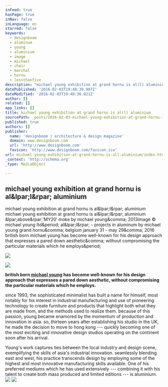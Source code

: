 ```yaml
---
inFeed: true
hasPage: true
inNav: false
inLanguage: en
starred: false
keywords:
  - designboom
  - aluminum
  - young
  - aluminium
  - image
  - michael
  - chair
  - marchal
  - hornu
  - lessthanfive
description: "michael young exhibition at grand hornu is al(l) aluminium michael young exhibition at grand hornu is al(l) aluminium (above)'MY20′ moke by michael young, 2013image © michael young ltd. al(l) - projects in aluminum by michael young grand hornu, belgium january 31 - may 29, 2016 british born michael young has become well-known for his design approach that expresses a pared down aesthetic, without compromising the particular materials which he employs."
datePublished: '2016-02-03T19:48:39.987Z'
dateModified: '2016-02-03T19:48:36.021Z'
author: []
related: []
app_links: []
title: michael young exhibition at grand hornu is al(l) aluminium
sourcePath: _posts/2016-02-03-michael-young-exhibition-at-grand-hornu-is-all-aluminium.md
published: true
authors: []
publisher:
  name: 'designboom | architecture & design magazine'
  domain: www.designboom.com
  url: 'http://www.designboom.com'
  favicon: 'http://www.designboom.com/favicon.ico'
url: michael-young-exhibition-at-grand-hornu-is-all-aluminium/index.html
_context: 'http://schema.org'
_type: MediaObject

---
```

<article style=""><h1>michael young exhibition at grand hornu is al&amp;lpar;l&amp;rpar; aluminium</h1><p>michael young exhibition at grand hornu is al&amp;lpar;l&amp;rpar; aluminium michael young exhibition at grand hornu is al&amp;lpar;l&amp;rpar; aluminium &amp;lpar;above&amp;rpar;'MY20′ moke by michael young&amp;comma; 2013image © michael young ltd&amp;period; al&amp;lpar;l&amp;rpar; - projects in aluminum by michael young grand hornu&amp;comma; belgium january 31 - may 29&amp;comma; 2016 british born michael young has become well-known for his design approach that expresses a pared down aesthetic&amp;comma; without compromising the particular materials which he employs&amp;period;</p><img src="http://www.designboom.com/wp-content/uploads/2016/02/michael-young-grand-hornu-all-exhibition-designboom-06.jpg" /></article>

![](https://the-grid-user-content.s3-us-west-2.amazonaws.com/26f9ac58-066d-4665-8e43-ab01251ab231.jpg)

**british born [michael young][0] has become well-known for his design approach that expresses a pared down aesthetic, without compromising the particular materials which he employs.**

since 1993, the sophisticated minimalist has built a name for himself, most notably for his interest in industrial manufacturing and use of pioneering technology to create furniture and products that highlight both what they are made from, and the methods used to realize them. because of this passion, young became enamored by the momentum of production and innovation in asia. so, thirteen years after establishing his studio in the UK, he made the decision to move to hong kong --- quickly becoming one of the most exciting and innovative design studios operating on the continent soon after his arrival. 

Young's work captures ties between the local industry and design scene, exemplifying the skills of asia's industrial innovation. seamlessly blending east and west, his practice transcends design by employing some of the highest and most innovative manufacturing skills available. One of his preferred mediums which he has used extensively --- combining it with his talent to create both mass produced and limited editions --- is aluminium.
![](https://the-grid-user-content.s3-us-west-2.amazonaws.com/d0ed416f-396f-4409-a4a3-8c5d826ab845.jpg)
![](https://the-grid-user-content.s3-us-west-2.amazonaws.com/bc72575a-b128-4b99-972f-ee13c09410a7.jpg)

[0]: http://www.michael-young.com/
